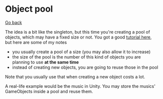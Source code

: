 # Object pool

[Go back](..)

The idea is a bit like the singleton, but this time you're creating a pool of objects, which may have a fixed size or not. You got a good [tutorial here](https://java-design-patterns.com/patterns/object-pool/), but here are some of my notes

* you usually create a pool of a size (you may also allow it to increase)
* the size of the pool is the number of this kind of objects you are planning to use **at the same time**
* instead of creating new objects, you are going to reuse those in the pool

Note that you usually use that when creating a new object costs a lot.

A real-life example would be the music in Unity. You may store the musics' GameObjects inside a pool and reuse them.